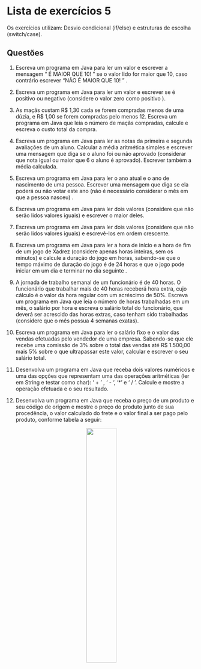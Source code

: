 # Lista de exercícios 5

Os exercícios utilizam: Desvio condicional (if/else) e estruturas de escolha (switch/case).

## Questões

1) Escreva um programa em Java para ler um valor e escrever a mensagem “ É MAIOR QUE 10! ” se o valor lido for maior que 10, caso contrário escrever “NÃO É MAIOR QUE 10! ” .

2) Escreva um programa em Java para ler um valor e escrever se é positivo ou negativo (considere o valor zero como positivo ). 
		  
3) As maçãs custam R$ 1,30
		  cada se forem compradas menos de uma dúzia, e R$ 1,00 se forem compradas pelo
		  menos 12. Escreva um programa em Java que leia o número de maçãs compradas,
		  calcule e escreva o custo total da compra. 
		  
4) Escreva um programa em Java
		  para ler as notas da primeira e segunda avaliações de um aluno. Calcular a
		  média aritmética simples e escrever uma mensagem que diga se o aluno foi ou
		  não aprovado (considerar que nota igual ou maior que 6 o aluno é aprovado).
		  Escrever também a média calculada. 
		  
5) Escreva um programa em Java para ler o
		  ano atual e o ano de nascimento de uma pessoa. Escrever uma mensagem que diga
		  se ela poderá ou não votar este ano (não é necessário considerar o mês em que
		  a pessoa nasceu) . 

6) Escreva um programa em Java para ler dois valores
		  (considere que não serão lidos valores iguais) e escrever o maior deles. 

7) Escreva um programa em Java para ler dois valores (considere que não serão
		  lidos valores iguais) e escrevê-los em ordem crescente. 

8) Escreva um programa em Java para ler a hora de início e a hora de fim de um jogo de
		  Xadrez (considere apenas horas inteiras, sem os minutos) e calcule a duração
		  do jogo em horas, sabendo-se que o tempo máximo de duração do jogo é de 24
		 horas e que o jogo pode iniciar em um dia e terminar no dia seguinte . 

9) A
		 jornada de trabalho semanal de um funcionário é de 40 horas. O funcionário
		  que trabalhar mais de 40 horas receberá hora extra, cujo cálculo é o valor da
		 hora regular com um acréscimo de 50%. Escreva um programa em Java que leia o
		 número de horas trabalhadas em um mês, o salário por hora e escreva o salário
		 total do funcionário, que deverá ser acrescido das horas extras, caso tenham
		sido trabalhadas (considere que o mês possua 4 semanas exatas). 

10) Escreva
		um programa em Java para ler o salário fixo e o valor das vendas efetuadas
		 pelo vendedor de uma empresa. Sabendo-se que ele recebe uma comissão de 3%
		 sobre o total das vendas até R$ 1.500,00 mais 5% sobre o que ultrapassar este
		 valor, calcular e escrever o seu salário total. 

11) Desenvolva um programa em
		 Java que receba dois valores numéricos e uma das opções que representam uma
		  das operações aritméticas (ler em String e testar como char): ‘ + ’ , ‘ - ‘,
		  ‘*’ e ‘ / ’. Calcule e mostre a operação efetuada e o seu resultado. 

12) Desenvolva um programa em Java que receba o preço de um produto e seu código
		 de origem e mostre o preço do produto junto de sua procedência, o valor
		 calculado do frete e o valor final a ser pago pelo produto, conforme tabela a
		  seguir:
		 
 <div align="center">
      <img src="https://user-images.githubusercontent.com/72284498/208151942-70feecfe-2533-45d3-b838-6904ef5f5960.png" width=40%>
    </div>
